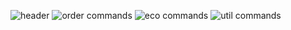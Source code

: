 ![header](https://i.imgur.com/x6U8j8R.png)
![order commands](https://i.imgur.com/cgcoMV7.png)
![eco commands](https://i.imgur.com/ZdmzaL6.png)
![util commands](https://i.imgur.com/ZKE1Zm8.png)
